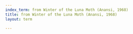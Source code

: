 ```yaml
---
index_term: from Winter of the Luna Moth (Anansi, 1968)
title: from Winter of the Luna Moth (Anansi, 1968)
layout: term

---
```

